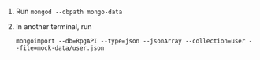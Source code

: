 1. Run `mongod --dbpath mongo-data`
2. In another terminal, run

   ```
   mongoimport --db=RpgAPI --type=json --jsonArray --collection=user --file=mock-data/user.json
   ```
